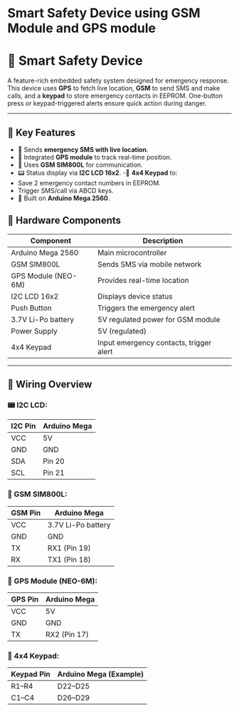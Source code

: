 # Smart Safety Device using GSM Module and GPS module

# 📱 Smart Safety Device

A feature-rich embedded safety system designed for emergency response. This device uses **GPS** to fetch live location, **GSM** to send SMS and make calls, and a **keypad** to store emergency contacts in EEPROM. One-button press or keypad-triggered alerts ensure quick action during danger.

---

## 🔧 Key Features
- 📩 Sends **emergency SMS with live location**.
- 📍 Integrated **GPS module** to track real-time position.
- 📡 Uses **GSM SIM800L** for communication.
- 📟 Status display via **I2C LCD 16x2**.
-🔢 **4x4 Keypad** to:
- Save 2 emergency contact numbers in EEPROM.
- Trigger SMS/call via ABCD keys.
- 🧠 Built on **Arduino Mega 2560**.



## 🧰 Hardware Components
| Component         | Description                             |
|------------------|-----------------------------------------|
| Arduino Mega 2560 | Main microcontroller                    |
| GSM SIM800L       | Sends SMS via mobile network            |
| GPS Module (NEO-6M) | Provides real-time location           |
| I2C LCD 16x2      | Displays device status                  |
| Push Button       | Triggers the emergency alert            |
| 3.7V Li-Po battery | 5V regulated power for GSM module      |
| Power Supply      | 5V (regulated)                          |
| 4x4 Keypad        | Input emergency contacts, trigger alert |
---




## 🔌 Wiring Overview

### 📟 I2C LCD:
| I2C Pin | Arduino Mega |
|--------|---------------|
| VCC    | 5V            |
| GND    | GND           |
| SDA    | Pin 20        |
| SCL    | Pin 21        |




### 📡 GSM SIM800L:

| GSM Pin | Arduino Mega |
|---------|--------------|
| VCC     |3.7V Li-Po battery |
| GND     | GND          |
| TX      | RX1 (Pin 19) |
| RX      | TX1 (Pin 18) |




### 📍 GPS Module (NEO-6M):

| GPS Pin | Arduino Mega |
|---------|--------------|
| VCC     | 5V           |
| GND     | GND          |
| TX      | RX2 (Pin 17) |




### 🔢 4x4 Keypad:

| Keypad Pin | Arduino Mega (Example) |
|------------|------------------------|
| R1–R4      | D22–D25                |
| C1–C4      | D26–D29                |

